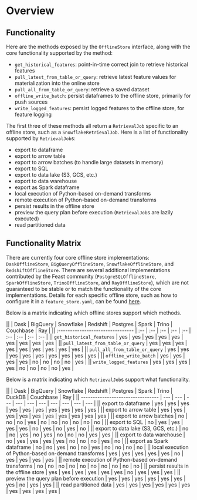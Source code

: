 # Overview

## Functionality

Here are the methods exposed by the `OfflineStore` interface, along with the core functionality supported by the method:
* `get_historical_features`: point-in-time correct join to retrieve historical features
* `pull_latest_from_table_or_query`: retrieve latest feature values for materialization into the online store
* `pull_all_from_table_or_query`: retrieve a saved dataset
* `offline_write_batch`: persist dataframes to the offline store, primarily for push sources
* `write_logged_features`: persist logged features to the offline store, for feature logging

The first three of these methods all return a `RetrievalJob` specific to an offline store, such as a `SnowflakeRetrievalJob`. Here is a list of functionality supported by `RetrievalJob`s:
* export to dataframe
* export to arrow table
* export to arrow batches (to handle large datasets in memory)
* export to SQL
* export to data lake (S3, GCS, etc.)
* export to data warehouse
* export as Spark dataframe
* local execution of Python-based on-demand transforms
* remote execution of Python-based on-demand transforms
* persist results in the offline store
* preview the query plan before execution (`RetrievalJob`s are lazily executed)
* read partitioned data

## Functionality Matrix

There are currently four core offline store implementations: `DaskOfflineStore`, `BigQueryOfflineStore`, `SnowflakeOfflineStore`, and `RedshiftOfflineStore`.
There are several additional implementations contributed by the Feast community  (`PostgreSQLOfflineStore`, `SparkOfflineStore`, `TrinoOfflineStore`, and `RayOfflineStore`), which are not guaranteed to be stable or to match the functionality of the core implementations.
Details for each specific offline store, such as how to configure it in a `feature_store.yaml`, can be found [here](README.md).

Below is a matrix indicating which offline stores support which methods.

|| | Dask | BigQuery | Snowflake | Redshift | Postgres | Spark | Trino | Couchbase | Ray |
|| :-------------------------------- | :-- | :-- | :-- | :-- | :-- | :-- | :-- | :-- | :-- |
|| `get_historical_features`         | yes | yes | yes | yes | yes | yes | yes | yes | yes |
|| `pull_latest_from_table_or_query` | yes | yes | yes | yes | yes | yes | yes | yes | yes |
|| `pull_all_from_table_or_query`    | yes | yes | yes | yes | yes | yes | yes | yes | yes |
|| `offline_write_batch`             | yes | yes | yes | yes | no  | no  | no  | no  | yes |
|| `write_logged_features`           | yes | yes | yes | yes | no  | no  | no  | no  | yes |


Below is a matrix indicating which `RetrievalJob`s support what functionality.

|| | Dask | BigQuery | Snowflake | Redshift | Postgres | Spark | Trino | DuckDB | Couchbase | Ray |
|| --------------------------------- | --- | --- | --- | --- | --- | --- | --- | --- | --- | --- |
|| export to dataframe                                   | yes | yes | yes | yes | yes | yes | yes | yes | yes | yes | 
|| export to arrow table                                 | yes | yes | yes | yes | yes | yes | yes | yes | yes | yes |
|| export to arrow batches                               | no  | no  | no  | yes | no  | no  | no  | no  | no  | no  |
|| export to SQL                                         | no  | yes | yes | yes | yes | no  | yes | no  | yes | no  |
|| export to data lake (S3, GCS, etc.)                   | no  | no  | yes | no  | yes | no  | no  | no  | yes | yes |
|| export to data warehouse                              | no  | yes | yes | yes | yes | no  | no  | no  | yes | no  |
|| export as Spark dataframe                             | no  | no  | yes | no  | no  | yes | no  | no  | no  | no  |
|| local execution of Python-based on-demand transforms  | yes | yes | yes | yes | yes | no  | yes | yes | yes | yes |
|| remote execution of Python-based on-demand transforms | no  | no  | no  | no  | no  | no  | no  | no  | no  | no  |
|| persist results in the offline store                  | yes | yes | yes | yes | yes | yes | no  | yes | yes | yes |
|| preview the query plan before execution               | yes | yes | yes | yes | yes | yes | yes | no  | yes | yes |
|| read partitioned data                                 | yes | yes | yes | yes | yes | yes | yes | yes | yes | yes |